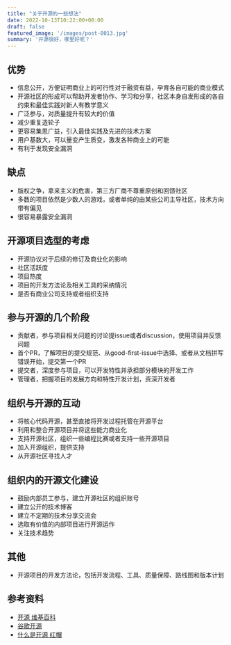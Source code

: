 ```yaml
---
title: "关于开源的一些想法"
date: 2022-10-13T10:22:00+08:00
draft: false
featured_image: '/images/post-0013.jpg'
summary: '开源很好，哪里好呢？'
---
```


## 优势

- 信息公开，方便证明商业上的可行性对于融资有益，孕育各自可能的商业模式
- 开源社区的形成可以帮助开发者协作、学习和分享，社区本身自发形成的各自约束和最佳实践对新人有教学意义
- 广泛参与，对质量提升有较大的价值
- 减少重复造轮子
- 更容易集思广益，引入最佳实践及先进的技术方案
- 用户基数大，可以量变产生质变，激发各种商业上的可能
- 有利于发现安全漏洞

## 缺点

- 版权之争，拿来主义的危害，第三方厂商不尊重原创和回馈社区
- 多数的项目依然是少数人的游戏，或者单纯的由某些公司主导社区，技术方向带有偏见
- 很容易暴露安全漏洞

## 开源项目选型的考虑

- 开源协议对于后续的修订及商业化的影响
- 社区活跃度
- 项目热度
- 项目的开发方法论及相关工具的采纳情况
- 是否有商业公司支持或者组织支持

## 参与开源的几个阶段

- 贡献者，参与项目相关问题的讨论提issue或者discussion，使用项目并反馈问题
- 首个PR，了解项目的提交规范、从good-first-issue中选择、或者从文档拼写错误开始，提交第一个PR
- 提交者，深度参与项目，可以开发特性并承担部分模块的开发工作
- 管理者，把握项目的发展方向和特性开发计划，资深开发者

## 组织与开源的互动

- 将核心代码开源，甚至直接将开发过程托管在开源平台
- 利用和整合开源项目并将这些能力商业化
- 支持开源社区，组织一些编程比赛或者支持一些开源项目
- 加入开源组织，提供支持
- 从开源社区寻找人才

## 组织内的开源文化建设

- 鼓励内部员工参与，建立开源社区的组织账号
- 建立公开的技术博客
- 建立不定期的技术分享交流会
- 选取有价值的内部项目进行开源运作
- 关注技术趋势

## 其他

- 开源项目的开发方法论，包括开发流程、工具、质量保障、路线图和版本计划

## 参考资料

- [开源 维基百科](https://en.wikipedia.org/wiki/Open_source)
- [谷歌开源](https://opensource.google/)
- [什么是开源 红帽](https://www.redhat.com/en/topics/open-source/what-is-open-source)
